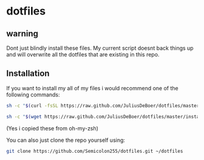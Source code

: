 # dotfiles

## warning

Dont just blindly install these files.
My current script doesnt back things up and will
overwrite all the dotfiles that are existing in this repo.

## Installation

If you want to install my all of my files i would recommend
one of the following commands:

```bash
sh -c "$(curl -fsSL https://raw.github.com/JuliusDeBoer/dotfiles/master/install.sh)"
```

```bash
sh -c "$(wget https://raw.github.com/JuliusDeBoer/dotfiles/master/install.sh -O -)"
```

(Yes i copied these from oh-my-zsh)

You can also just clone the repo yourself using:
```bash
git clone https://github.com/Semicolon255/dotfiles.git ~/dotfiles
```